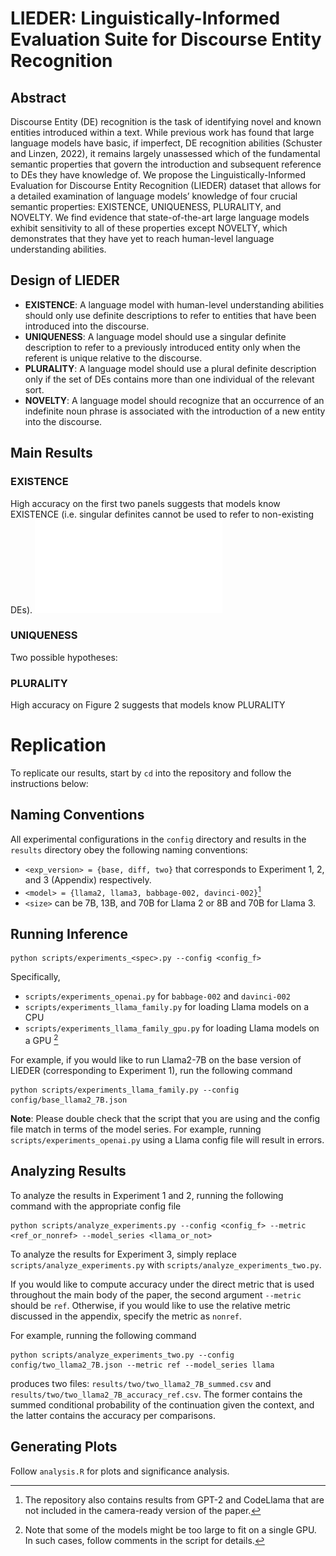 # LIEDER: Linguistically-Informed Evaluation Suite for Discourse Entity Recognition
## Abstract
Discourse Entity (DE) recognition is the task of identifying novel and known entities introduced within a text. While previous work has found that large language models have basic, if imperfect, DE recognition abilities (Schuster and Linzen, 2022), it remains largely unassessed which of the fundamental semantic properties that govern the introduction and subsequent reference to DEs they have knowledge of. We propose the Linguistically-Informed Evaluation for Discourse Entity Recognition (LIEDER) dataset that allows for a detailed examination of language models’ knowledge of four crucial semantic properties: EXISTENCE, UNIQUENESS, PLURALITY, and NOVELTY. We find evidence that state-of-the-art large language models exhibit sensitivity to all of these properties except NOVELTY, which demonstrates that they have yet to reach human-level language understanding abilities.

## Design of LIEDER
- **EXISTENCE**: A language model with human-level understanding abilities should only use definite descriptions to refer to entities that have been introduced into the discourse.
- **UNIQUENESS**: A language model should use a singular definite description to refer to a previously introduced entity only when the referent is unique relative to the discourse.
- **PLURALITY**: A language model should use a plural definite description only if the set of DEs contains more than one individual of the relevant sort.
- **NOVELTY**: A language model should recognize that an occurrence of an indefinite noun phrase is associated with the introduction of a new entity into the discourse.

## Main Results
### EXISTENCE
High accuracy on the first two panels suggests that models know EXISTENCE (i.e. singular definites cannot be used to refer to non-existing DEs).
![Figure1](plots/exp1_singular.pdf)

### UNIQUENESS
Two possible hypotheses: 

### PLURALITY
High accuracy on Figure 2 suggests that models know PLURALITY






# Replication
To replicate our results, start by `cd` into the repository and follow the instructions below:

## Naming Conventions
All experimental configurations in the `config` directory and results in the `results` directory obey the following naming conventions:
- `<exp_version> = {base, diff, two}` that corresponds to Experiment 1, 2, and 3 (Appendix) respectively.
- `<model> = {llama2, llama3, babbage-002, davinci-002}`[^1]
- `<size>` can be 7B, 13B, and 70B for Llama 2 or 8B and 70B for Llama 3.

## Running Inference
```
python scripts/experiments_<spec>.py --config <config_f>
```
Specifically, 
- `scripts/experiments_openai.py` for `babbage-002` and `davinci-002`
- `scripts/experiments_llama_family.py` for loading Llama models on a CPU
- `scripts/experiments_llama_family_gpu.py` for loading Llama models on a GPU [^2]
  
For example, if you would like to run Llama2-7B on the base version of LIEDER (corresponding to Experiment 1), run the following command
```
python scripts/experiments_llama_family.py --config config/base_llama2_7B.json
```
**Note**: Please double check that the script that you are using and the config file match in terms of the model series. For example, running `scripts/experiments_openai.py` using a Llama config file will result in errors.

## Analyzing Results
To analyze the results in Experiment 1 and 2, running the following command with the appropriate config file
```
python scripts/analyze_experiments.py --config <config_f> --metric <ref_or_nonref> --model_series <llama_or_not>
```
To analyze the results for Experiment 3, simply replace `scripts/analyze_experiments.py` with `scripts/analyze_experiments_two.py`.

If you would like to compute accuracy under the direct metric that is used throughout the main body of the paper, the second argument `--metric` should be `ref`. Otherwise, if you would like to use the relative metric discussed in the appendix, specify the metric as `nonref`.

For example, running the following command 
```
python scripts/analyze_experiments_two.py --config config/two_llama2_7B.json --metric ref --model_series llama
```
produces two files: `results/two/two_llama2_7B_summed.csv` and `results/two/two_llama2_7B_accuracy_ref.csv`. The former contains the summed conditional probability of the continuation given the context, and the latter contains the accuracy per comparisons.

## Generating Plots
Follow `analysis.R` for plots and significance analysis.


[^1]: The repository also contains results from GPT-2 and CodeLlama that are not included in the camera-ready version of the paper.
[^2]: Note that some of the models might be too large to fit on a single GPU. In such cases, follow comments in the script for details.
